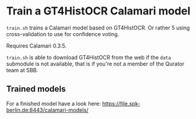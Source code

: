 Train a GT4HistOCR Calamari model
=================================

`train.sh` trains a Calamari model based on GT4HistOCR. Or rather 5 using
cross-validation to use for confidence voting.

Requires Calamari 0.3.5.

`train.sh` is able to download GT4HistOCR from the web if the `data` submodule
is not available, that is if you're not a member of the Qurator team at SBB.

Trained models
--------------
For a finished model have a look here:
https://file.spk-berlin.de:8443/calamari-models/
